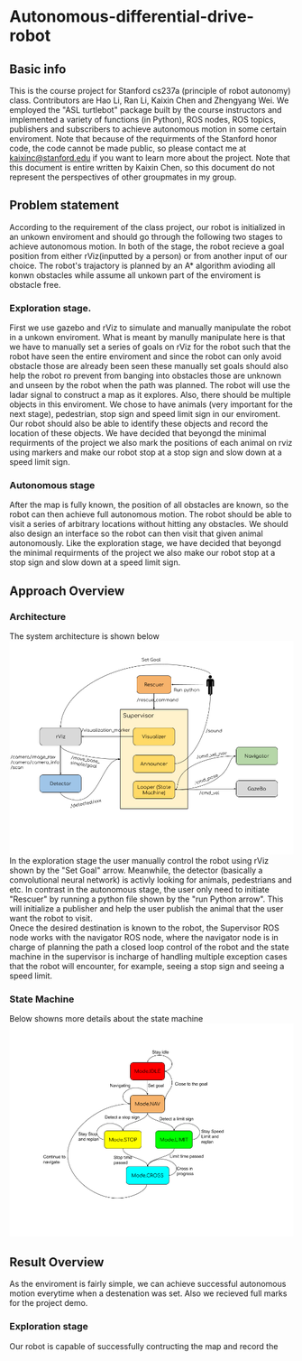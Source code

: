 # Autonomous-differential-drive-robot
## Basic info
This is the course project for Stanford cs237a (principle of robot autonomy) class. Contributors are Hao Li, Ran Li, Kaixin Chen and Zhengyang Wei. We employed the "ASL turtlebot" package built by the course instructors and implemented a variety of functions (in Python), ROS nodes, ROS topics, publishers and subscribers to achieve autonomous motion in some certain enviroment. Note that because of the requirments of the Stanford honor code, the code cannot be made public, so please contact me at kaixinc@stanford.edu if you want to learn more about the project. Note that this document is entire written by Kaixin Chen, so this document do not represent the perspectives of other groupmates in my group.
## Problem statement
According to the requirement of the class project, our robot is initialized in an unkown enviroment and should go through the following two stages to achieve autonomous motion. In both of the stage, the robot recieve a goal position from either rViz(inputted by a person) or from another input of our choice. The robot's trajactory is planned by an A* algorithm avioding all konwn obstacles while assume all unkown part of the enviroment is obstacle free.
### Exploration stage.
First we use gazebo and rViz to simulate and manually manipulate the robot in a unkown enviroment. What is meant by manully manipulate here is that we have to manually set a series of goals on rViz for the robot such that the robot have seen the entire enviroment and since the robot can only avoid obstacle those are already been seen these manually set goals should also help the robot ro prevent from banging into obstacles those are unknown and unseen by the robot when the path was planned.  The robot will use the ladar signal to construct a map as it explores. Also, there should be multiple objects in this enviroment. We chose to have animals (very important for the next stage), pedestrian, stop sign and speed limit sign in our enviroment. Our robot should also be able to identify these objects and record the location of these objects. We have decided that beyongd the minimal requirments of the project we also mark the positions of each animal on rviz using markers and make our robot stop at a stop sign and slow down at a speed limit sign.
### Autonomous stage
After the map is fully known, the position of all obstacles are known, so the robot can then achieve full autonomous motion. The robot should be able to visit a series of arbitrary locations without hitting any obstacles. We should also design an interface so the robot can then visit that given animal autonomously. Like the exploration stage, we have decided that beyongd the minimal requirments of the project we also make our robot stop at a stop sign and slow down at a speed limit sign.
## Approach Overview
### Architecture
The system architecture is shown below
![](https://github.com/KaiXin-Chen/Autonomous-differential-drive-robot/blob/main/Architecture.png)
<br>In the exploration stage the user manually control the robot using rViz shown by the "Set Goal" arrow. Meanwhile, the detector (basically a convolutional neural network) is activly looking for animals, pedestrians and etc. In contrast in the autonomous stage, the user only need to initiate "Rescuer" by running a python file shown by the "run Python arrow". This will initialize a publisher and help the user publish the animal that the user want the robot to visit.
<br>Onece the desired destination is known to the robot, the Supervisor ROS node works with the navigator ROS node, where the navigator node is in charge of planning the path a closed loop control of the robot and the state machine in the supervisor is incharge of handling multiple exception cases that the robot will encounter, for example, seeing a stop sign and seeing a speed limit.
### State Machine
Below showns more details about the state machine
![](https://github.com/KaiXin-Chen/Autonomous-differential-drive-robot/blob/main/State_machine.png)
## Result Overview
As the enviroment is fairly simple, we can achieve successful autonomous motion everytime when a destenation was set. Also we recieved full marks for the project demo.
### Exploration stage
Our robot is capable of successfully contructing the map and record the 
